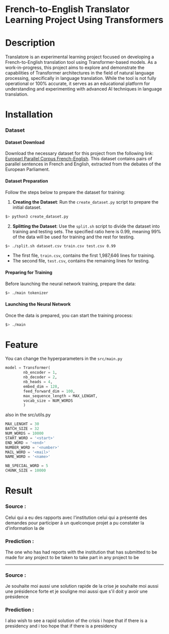 # French-to-English Translator Learning Project Using Transformers 
# Description
Translatore is an experimental learning project focused on developing a
French-to-English translation tool using Transformer-based models. 
As a work-in-progress, this project aims to explore and demonstrate the 
capabilities of Transformer architectures in the field of natural language 
processing, specifically in language translation.
While the tool is not fully operational or 100% accurate, it serves as an 
educational platform for understanding and experimenting with advanced 
AI techniques in language translation. 

# Installation

### Dataset

#### Dataset Download
Download the necessary dataset for this project from the following link: 
[Europarl Parallel Corpus French-English](https://www.statmt.org/europarl/v7/fr-en.tgz). 
This dataset contains pairs of parallel sentences in French and English, 
extracted from the debates of the European Parliament.

#### Dataset Preparation
Follow the steps below to prepare the dataset for training:

1. **Creating the Dataset**: Run the `create_dataset.py` script to prepare the initial dataset.

``` bash
$> python3 create_dataset.py
```

2. **Splitting the Dataset**: Use the `split.sh` script to divide the dataset 
into training and testing sets. The specified ratio here is 0.99, 
meaning 99% of the data will be used for training and the rest for testing.

``` bash
$> ./split.sh dataset.csv train.csv test.csv 0.99
```

- The first file, `train.csv`, contains the first 1,987,646 lines for training.
- The second file, `test.csv`, contains the remaining lines for testing.

#### Preparing for Training
Before launching the neural network training, prepare the data:

``` bash
$> ./main tokenizer
```

#### Launching the Neural Network
Once the data is prepared, you can start the training process:

``` bash
$> ./main
```

# Feature
You can change the hyperparameters in the `src/main.py`
``` py 
model = Transformer(
        nb_encoder = 1,
        nb_decoder = 2,
        nb_heads = 4,
        embed_dim = 128,
        feed_forward_dim = 100,
        max_sequence_length = MAX_LENGHT,
        vocab_size = NUM_WORDS
        )
```
also in the src/utils.py
```py
MAX_LENGHT = 30                                                                                         
BATCH_SIZE = 32                                                                 
NUM_WORDS = 10000                                                               
START_WORD = '<start>'                                                          
END_WORD = '<end>'                                                              
NUMBER_WORD = '<number>'                                                        
MAIL_WORD = '<mail>'                                                            
NAME_WORD = '<name>'                                                            

NB_SPECIAL_WORD = 5                                                             
CHUNK_SIZE = 10000
```


# Result

### Source : 
Celui qui a eu des rapports avec l'institution celui qui a présenté des demandes pour participer à un quelconque projet a pu constater la <oov> d'information la <oov> de 
### Prediction :
The one who has had reports with the institution that has submitted to be made for any project to be taken to take part in any project to be 

--------------------------------------------------------------------------------

### Source :
Je souhaite moi aussi une solution rapide de la crise je souhaite moi aussi une présidence forte et je souligne moi aussi que s'il doit y avoir une présidence 
### Prediction :
I also wish to see a rapid solution of the crisis i hope that if there is a presidency and i too hope that if there is a presidency




